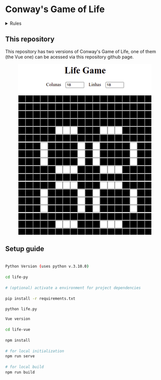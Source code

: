 # Conway's Game of Life

<details>
  <summary> Rules </summary>

### For a space that is populated

- Each cell with one or no neighbors die;
- Each cell with four or more neighbors dies;
- Each cell with two or three neighbors survives.

### For a space that is empty or unpopulated

- Each cell with three neighbors becomes populated.

</details>

## This repository

This repository has two versions of Conway's Game of Life, one of them (the Vue one) can be acessed via this repository github page.
<div style='text-align: center'>
  <img src="assets/life.gif" alt="">
</div>

## Setup guide

```bash

Python Version (uses python v.3.10.0)

cd life-py

# (optional) activate a environment for project dependencies

pip install -r requirements.txt

python life.py
```

```bash
Vue version

cd life-vue

npm install

# for local initialization
npm run serve

# for local build
npm run build
```
